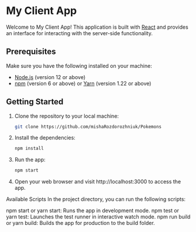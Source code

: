 # My Client App

Welcome to My Client App! This application is built with [React](https://reactjs.org/) and provides an interface for interacting with the server-side functionality.

## Prerequisites

Make sure you have the following installed on your machine:

- [Node.js](https://nodejs.org) (version 12 or above)
- [npm](https://www.npmjs.com/) (version 6 or above) or [Yarn](https://yarnpkg.com/) (version 1.22 or above)

## Getting Started

1. Clone the repository to your local machine:

   ```bash
   git clone https://github.com/mishaRozdorozhniuk/Pokemons

2. Install the dependencies:
   ```bash
   npm install

3. Run the app:
   ```bash
   npm start
   
4. Open your web browser and visit http://localhost:3000 to access the app.

Available Scripts
In the project directory, you can run the following scripts:

npm start or yarn start: Runs the app in development mode.
npm test or yarn test: Launches the test runner in interactive watch mode.
npm run build or yarn build: Builds the app for production to the build folder.